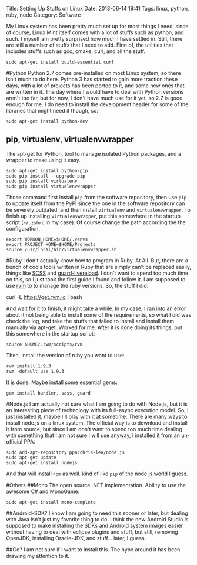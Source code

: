 Title: Setting Up Stuffs on Linux
Date: 2013-06-14 19:41
Tags: linux, python, ruby, node
Category: Software

My Linux system has been pretty much set up for most things I need, since of course, Linux Mint itself comes with a lot of stuffs such as python, and such. I myself am pretty surprised how much I have settled in. Still, there are still a number of stuffs that I need to add. First of, the utilities that includes stuffs such as gcc, cmake, curl, and all the stuff.

    sudo apt-get install build-essential curl

#Python
Python 2.7 comes pre-installed on most Linux system, so there isn't much to do here. Python 3 has started to gain more traction these days, with a lot of projects has been ported to it, and some new ones that are written in it. The day where I would have to deal with Python versions aren't too far, but for now, I don't have much use for it yet, so 2.7 is good enough for me. I do need to install the development header for some of the libraries that might need it though, so:

    sudo apt-get install python-dev

## pip, virtualenv, virtualenvwrapper
The apt-get for Python, tool to manage isolated Python packages, and a wrapper to make using it easy.

    sudo apt-get install python-pip
    sudo pip install --upgrade pip
    sudo pip install virtualenv
    sudo pip install virtualenvwrapper

Those command first install `pip` from the software repository, then use `pip` to update itself from the PyPI since the one in the software repository can be severely outdated, and then install `virtualenv` and `virtualenvwrapper`. To finish up installing `virtualenvwrapper`, put this somewhere in the startup script (`~/.zshrc` in my case). Of course change the path according the the configuration.

    export WORKON_HOME=$HOME/.venvs
    export PROJECT_HOME=$HOME/Projects
    source /usr/local/bin/virtualenvwrapper.sh


#Ruby
I don't actually know how to program in Ruby. At All. But, there are a bunch of cools tools written in Ruby that are simply can't be replaced easily, things like [SCSS][l1] and [guard-livereload][l2]. I don't want to spend too much time on this, so I just took the first guide I found and follow it. I am supposed to use [rvm][l3] to to manage the ruby versions. So, the stuff I did:

curl -L https://get.rvm.io | bash

And wait for it to finish, it might take a while. In my case, I ran into an error about it not being able to install some of the requirements, so what I did was check the log, and take the stuffs that failed to install and install them manually via apt-get. Worked for me. After it is done doing its things, put this somewhere in the startup script:

    source $HOME/.rvm/scripts/rvm

Then, install the version of ruby you want to use:

    rvm install 1.9.3
    rvm -default use 1.9.3

It is done. Maybe install some essential gems:

    gem install bundler, sass, guard


#Node.js
I am actually not sure what I am going to do with Node.js, but it is an interesting piece of technology with its full-async execution model. So, I just installed it, maybe I'll play with it at sometime. There are many ways to install node.js on a linux system. The official way is to download and install it from source, but since I am don't want to spend too much time dealing with something that I am not sure I will use anyway, I installed it from an un-official PPA:

    sudo add-apt-repository ppa:chris-lea/node.js
    sudo apt-get update
    sudo apt-get install nodejs

And that will install `npm` as well. kind of like `pip` of the node.js world I guess.


#Others
##Mono
The open source .NET implementation. Ability to use the awesome C# and MonoGame.

    sudo apt-get install mono-complete

##Android-SDK?
I know I am going to need this sooner or later, but dealing with Java isn't just my favorite thing to do. I think the new Android Studio is supposed to make installing the SDKs and Android system images easier without having to deal with eclipse plugins and stuff, but still, removing OpenJDK, installing Oracle-JDK, and stuff... later, I guess.

##Go?
I am not sure if I want to install this. The hype around it has been drawing my attention to it.

[l1]: https://github.com/nex3/sass
[l2]: https://github.com/guard/guard-livereload
[l3]: https//rvm.io
